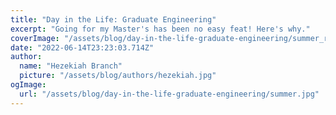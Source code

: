 ```yaml
---
title: "Day in the Life: Graduate Engineering"
excerpt: "Going for my Master's has been no easy feat! Here's why."
coverImage: "/assets/blog/day-in-the-life-graduate-engineering/summer_resized.jpg"
date: "2022-06-14T23:23:03.714Z"
author:
  name: "Hezekiah Branch"
  picture: "/assets/blog/authors/hezekiah.jpg"
ogImage:
  url: "/assets/blog/day-in-the-life-graduate-engineering/summer.jpg"
---
```


